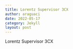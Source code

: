 ```yaml
---
title: Lorentz Supervisor 3CX
author: araguaci
date: 2022-05-17
category: Jekyll
layout: post
---
```


Lorentz Supervisor 3CX
